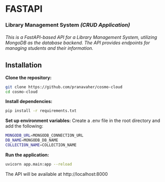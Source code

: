 # FASTAPI
### Library Management System _(CRUD Application)_

###### This is a FastAPI-based API for a Library Management System, utilizing MongoDB as the database backend. The API provides endpoints for managing students and their information.

## Installation

**Clone the repository:**

```bash
git clone https://github.com/pranavaher/cosmo-cloud
cd cosmo-cloud
```

**Install dependencies:**

```bash
pip install -r requirements.txt
```

**Set up environment variables:**
Create a .env file in the root directory and add the following:

```bash
MONGODB_URL=MONGODB_CONNECTION_URL
DB_NAME=MONGODB_DB_NAME
COLLECTION_NAME=COLLECTION_NAME
```

**Run the application:**

```bash
uvicorn app.main:app --reload
```

The API will be available at http://localhost:8000
